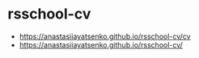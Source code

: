# rsschool-cv
* https://anastasiiayatsenko.github.io/rsschool-cv/cv
* https://anastasiiayatsenko.github.io/rsschool-cv/
